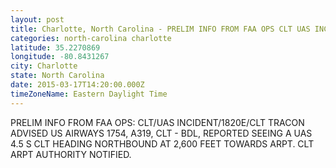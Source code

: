 ```yaml
---
layout: post
title: Charlotte, North Carolina - PRELIM INFO FROM FAA OPS CLT UAS INCIDENT 1820E CLT TRACON ADVISED US AIRWAYS 1754
categories: north-carolina charlotte
latitude: 35.2270869
longitude: -80.8431267
city: Charlotte
state: North Carolina
date: 2015-03-17T14:20:00.000Z
timeZoneName: Eastern Daylight Time
---
```


PRELIM INFO FROM FAA OPS:  CLT/UAS INCIDENT/1820E/CLT TRACON ADVISED US AIRWAYS 1754, A319, CLT - BDL, REPORTED SEEING A UAS 4.5 S CLT HEADING NORTHBOUND AT 2,600 FEET TOWARDS ARPT. CLT ARPT AUTHORITY NOTIFIED.